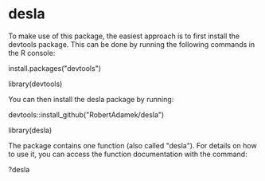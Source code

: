 # desla
To make use of this package, the easiest approach is to first install the devtools package. This can be done by running the following commands in the R console:

install.packages("devtools")

library(devtools)

You can then install the desla package by running:

devtools::install_github("RobertAdamek/desla")

library(desla)

The package contains one function (also called "desla"). For details on how to use it, you can access the function documentation with the command:

?desla
